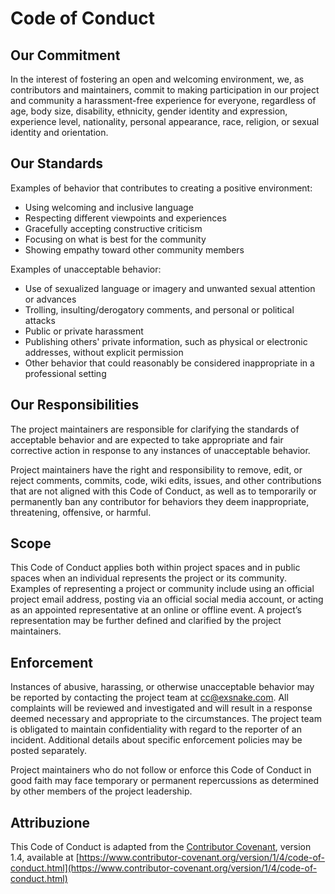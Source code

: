 # Code of Conduct

## Our Commitment

In the interest of fostering an open and welcoming environment, we, as contributors and maintainers, commit to making participation in our project and community a harassment-free experience for everyone, regardless of age, body size, disability, ethnicity, gender identity and expression, experience level, nationality, personal appearance, race, religion, or sexual identity and orientation.

## Our Standards

Examples of behavior that contributes to creating a positive environment:

- Using welcoming and inclusive language
- Respecting different viewpoints and experiences
- Gracefully accepting constructive criticism
- Focusing on what is best for the community
- Showing empathy toward other community members

Examples of unacceptable behavior:

- Use of sexualized language or imagery and unwanted sexual attention or advances
- Trolling, insulting/derogatory comments, and personal or political attacks
- Public or private harassment
- Publishing others' private information, such as physical or electronic addresses, without explicit permission
- Other behavior that could reasonably be considered inappropriate in a professional setting

## Our Responsibilities

The project maintainers are responsible for clarifying the standards of acceptable behavior and are expected to take appropriate and fair corrective action in response to any instances of unacceptable behavior.

Project maintainers have the right and responsibility to remove, edit, or reject comments, commits, code, wiki edits, issues, and other contributions that are not aligned with this Code of Conduct, as well as to temporarily or permanently ban any contributor for behaviors they deem inappropriate, threatening, offensive, or harmful.

## Scope

This Code of Conduct applies both within project spaces and in public spaces when an individual represents the project or its community. Examples of representing a project or community include using an official project email address, posting via an official social media account, or acting as an appointed representative at an online or offline event. A project’s representation may be further defined and clarified by the project maintainers.

## Enforcement

Instances of abusive, harassing, or otherwise unacceptable behavior may be reported by contacting the project team at cc@exsnake.com. All complaints will be reviewed and investigated and will result in a response deemed necessary and appropriate to the circumstances. The project team is obligated to maintain confidentiality with regard to the reporter of an incident. Additional details about specific enforcement policies may be posted separately.

Project maintainers who do not follow or enforce this Code of Conduct in good faith may face temporary or permanent repercussions as determined by other members of the project leadership.

## Attribuzione

This Code of Conduct is adapted from the [Contributor Covenant](https://www.contributor-covenant.org), version 1.4, available at [https://www.contributor-covenant.org/version/1/4/code-of-conduct.html](https://www.contributor-covenant.org/version/1/4/code-of-conduct.html)

